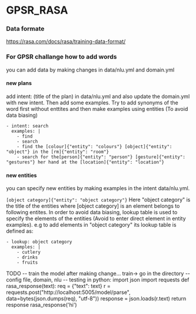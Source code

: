 # GPSR_RASA

### Data formate
https://rasa.com/docs/rasa/training-data-format/

### For GPSR challange how to add words
you can add data by making changes in data/nlu.yml and domain.yml

#### new plans
add intent: (title of the plan) in data/nlu.yml and also update the domain.yml with new intent. Then add some examples.
Try to add synonyms of the word first without enttites and then make examples using entities (To avoid data biasing)

```
- intent: search
  examples: |
    - find
    - search
    - find the [colour]{"entity": "colours"} [object]{"entity": "object"} in the [rm]{"entity": "room"}
    - search for the[person]{"entity": "person"} [gesture]{"entity": "gestures"} her hand at the [location]{"entity": "location"}
```
#### new entities
you can specify new entities by making examples in the intent data/nlu.yml.

```[object category]{"entity": "object category"}```
Here "object category" is the title of the entities where [object category] is an element belongs to following entites. In order to avoid data biasing, lookup table is used to specify the elements of the entities (Avoid to enter direct element in entity examples). e.g to add elements in "object category" its lookup table is defined as:
```
- lookup: object category
  examples: |
    - cutlery
    - drinks
    - fruits
```


TODO
-- train the model after making change... train-> go in the directory
-- config file, domain, nlu
-- testing in python:
import json
import requests
    def rasa_response(text):
        req = {"text": text}
        r = requests.post("http://localhost:5005/model/parse", data=bytes(json.dumps(req), "utf-8"))
        response = json.loads(r.text)
        return response
rasa_response('hi')

